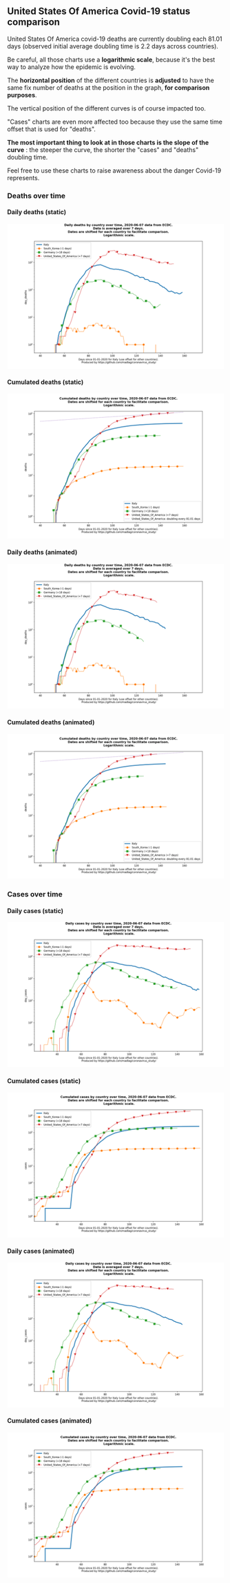 ## United States Of America Covid-19 status comparison 

United States Of America covid-19 deaths are currently doubling each 81.01 days (observed initial average doubling time is 2.2 days across countries).



Be careful, all those charts use a **logarithmic scale**, because it's the best way to analyze how the epidemic is evolving.
 
The **horizontal position** of the different countries is **adjusted** to have the same fix number of deaths at the position in the graph, **for comparison purposes**.

The vertical position of the different curves is of course impacted too.

"Cases" charts are even more affected too because they use the same time offset that is used for "deaths".

**The most important thing to look at in those charts is the slope of the curve** : the steeper the curve, the shorter the "cases" and "deaths" doubling time.

Feel free to use these charts to raise awareness about the danger Covid-19 represents. 


 
### Deaths over time
 
#### Daily deaths (static)
![United States Of America covid-19 daily deaths static chart](https://raw.githubusercontent.com/madlag/coronavirus_study/master/notebooks/graphs/2020-06-07/countries/United_States_Of_America/2020-06-07_United_States_Of_America_day_deaths.png "United States Of America covid-19 day_deaths static chart")   
 
#### Cumulated deaths (static)
![United States Of America covid-19 cumulated deaths static chart](https://raw.githubusercontent.com/madlag/coronavirus_study/master/notebooks/graphs/2020-06-07/countries/United_States_Of_America/2020-06-07_United_States_Of_America_deaths.png "United States Of America covid-19 deaths static chart")   
 
#### Daily deaths (animated)
![United States Of America covid-19 daily deaths animated chart](https://raw.githubusercontent.com/madlag/coronavirus_study/master/notebooks/graphs/2020-06-07/countries/United_States_Of_America/2020-06-07_United_States_Of_America_day_deaths.gif "United States Of America covid-19 day_deaths animated chart")   
 
#### Cumulated deaths (animated)
![United States Of America covid-19 cumulated deaths animated chart](https://raw.githubusercontent.com/madlag/coronavirus_study/master/notebooks/graphs/2020-06-07/countries/United_States_Of_America/2020-06-07_United_States_Of_America_deaths.gif "United States Of America covid-19 deaths animated chart")   

 
### Cases over time
 
#### Daily cases (static)
![United States Of America covid-19 daily cases static chart](https://raw.githubusercontent.com/madlag/coronavirus_study/master/notebooks/graphs/2020-06-07/countries/United_States_Of_America/2020-06-07_United_States_Of_America_day_cases.png "United States Of America covid-19 day_cases static chart")   
 
#### Cumulated cases (static)
![United States Of America covid-19 cumulated cases static chart](https://raw.githubusercontent.com/madlag/coronavirus_study/master/notebooks/graphs/2020-06-07/countries/United_States_Of_America/2020-06-07_United_States_Of_America_cases.png "United States Of America covid-19 cases static chart")   
 
#### Daily cases (animated)
![United States Of America covid-19 daily cases animated chart](https://raw.githubusercontent.com/madlag/coronavirus_study/master/notebooks/graphs/2020-06-07/countries/United_States_Of_America/2020-06-07_United_States_Of_America_day_cases.gif "United States Of America covid-19 day_cases animated chart")   
 
#### Cumulated cases (animated)
![United States Of America covid-19 cumulated cases animated chart](https://raw.githubusercontent.com/madlag/coronavirus_study/master/notebooks/graphs/2020-06-07/countries/United_States_Of_America/2020-06-07_United_States_Of_America_cases.gif "United States Of America covid-19 cases animated chart")   

